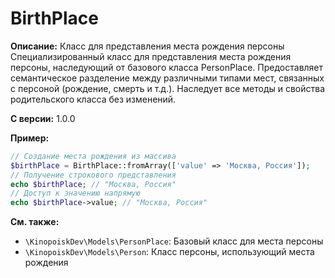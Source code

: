 # BirthPlace

**Описание:** Класс для представления места рождения персоны
Специализированный класс для представления места рождения персоны, наследующий
от базового класса PersonPlace. Предоставляет семантическое разделение между
различными типами мест, связанных с персоной (рождение, смерть и т.д.).
Наследует все методы и свойства родительского класса без изменений.

**С версии:** 1.0.0

**Пример:**
```php
// Создание места рождения из массива
$birthPlace = BirthPlace::fromArray(['value' => 'Москва, Россия']);
// Получение строкового представления
echo $birthPlace; // "Москва, Россия"
// Доступ к значению напрямую
echo $birthPlace->value; // "Москва, Россия"
```

**См. также:**

* `\KinopoiskDev\Models\PersonPlace`: Базовый класс для места персоны
* `\KinopoiskDev\Models\Person`: Класс персоны, использующий места рождения

